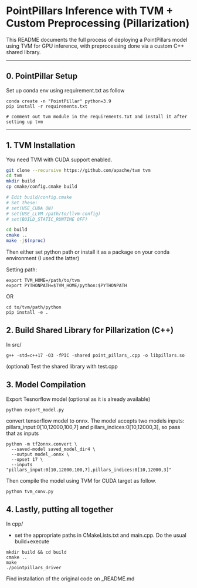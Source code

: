 # PointPillars Inference with TVM + Custom Preprocessing (Pillarization)

This README documents the full process of deploying a PointPillars model using TVM for GPU inference, with preprocessing done via a custom C++ shared library. 

---
## 0. PointPillar Setup

Set up conda env using requirement.txt as follow

```
conda create -n "PointPillar" python=3.9
pip install -r requirements.txt

# comment out tvm module in the requirements.txt and install it after setting up tvm
```

---

## 1. TVM Installation

You need TVM with CUDA support enabled.

```bash
git clone --recursive https://github.com/apache/tvm tvm
cd tvm
mkdir build
cp cmake/config.cmake build

# Edit build/config.cmake
# Set these:
# set(USE_CUDA ON)
# set(USE_LLVM /path/to/llvm-config)
# set(BUILD_STATIC_RUNTIME OFF)

cd build
cmake ..
make -j$(nproc)

```
Then either set python path or install it as a package on your conda environment (I used the latter)

Setting path: 
```
export TVM_HOME=/path/to/tvm
export PYTHONPATH=$TVM_HOME/python:$PYTHONPATH
```

OR 

```
cd to/tvm/path/python
pip install -e .
```
## 2. Build Shared Library for Pillarization (C++)
In src/

```
g++ -std=c++17 -O3 -fPIC -shared point_pillars_.cpp -o libpillars.so

```
(optional) Test the shared library with test.cpp
## 3. Model Compilation
Export Tesnorflow model (optional as it is already available)

```
python export_model.py
```

convert tensorflow model to onnx. The model accepts two models inputs: pillars_input:0[10,12000,100,7] and pillars_indices:0[10,12000,3], so pass that as inputs

```
python -m tf2onnx.convert \
  --saved-model saved_model_dir4 \
  --output model_.onnx \
  --opset 17 \
  --inputs "pillars_input:0[10,12000,100,7],pillars_indices:0[10,12000,3]"
```

Then compile the model using TVM for CUDA target as follow.

```
python tvm_conv.py
```

## 4. Lastly, putting all together
In cpp/
- set the appropriate paths in CMakeLists.txt and main.cpp. Do the usual build+execute

```
mkdir build && cd build
cmake ..
make 
./pointpillars_driver
```

Find installation of the original code on _README.md